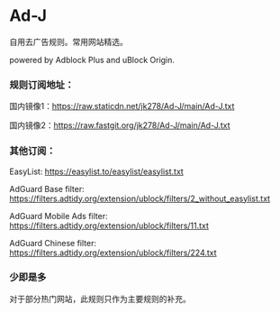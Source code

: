 # Ad-J

自用去广告规则。常用网站精选。

powered by Adblock Plus and uBlock Origin.

### 规则订阅地址：

国内镜像1：https://raw.staticdn.net/jk278/Ad-J/main/Ad-J.txt

国内镜像2：https://raw.fastgit.org/jk278/Ad-J/main/Ad-J.txt

### 其他订阅：

EasyList: https://easylist.to/easylist/easylist.txt

AdGuard Base filter: https://filters.adtidy.org/extension/ublock/filters/2_without_easylist.txt

AdGuard Mobile Ads filter: https://filters.adtidy.org/extension/ublock/filters/11.txt

AdGuard Chinese filter: https://filters.adtidy.org/extension/ublock/filters/224.txt

### 少即是多
对于部分热门网站，此规则只作为主要规则的补充。
